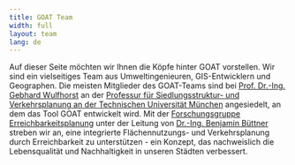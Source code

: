 ```yaml
---
title: GOAT Team
width: full
layout: team
lang: de
---
```


Auf dieser Seite möchten wir Ihnen die Köpfe hinter GOAT vorstellen. Wir sind ein vielseitiges Team aus Umweltingenieuren, GIS-Entwicklern und Geographen. Die meisten Mitglieder des GOAT-Teams sind bei [Prof. Dr.-Ing. Gebhard Wulfhorst](mailto:gebhard.wulfhorst@tum.de) an der [Professur für Siedlungsstruktur- und Verkehrsplanung an der Technischen Universität München](https://www.bgu.tum.de/en/sv/homepage/) angesiedelt, an dem das Tool GOAT entwickelt wird. Mit der [Forschungsgruppe Erreichbarkeitsplanung](https://www.bgu.tum.de/sv/research-group-accessibility-planning/) unter der Leitung von [Dr.-Ing. Benjamin Büttner](mailto:benjamin.buettner@tum.de) streben wir an, eine integrierte Flächennutzungs- und Verkehrsplanung durch Erreichbarkeit zu unterstützen - ein Konzept, das nachweislich die Lebensqualität und Nachhaltigkeit in unseren Städten verbessert. 
